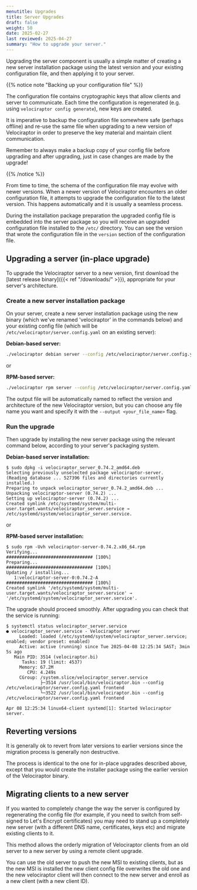 ```yaml
---
menutitle: Upgrades
title: Server Upgrades
draft: false
weight: 50
date: 2025-02-27
last reviewed: 2025-04-27
summary: "How to upgrade your server."
---
```


Upgrading the server component is usually a simple matter of creating a new
server installation package using the latest version and your existing
configuration file, and then applying it to your server.

{{% notice note "Backing up your configuration file" %}}

The configuration file contains cryptographic keys that allow clients
and server to communicate. Each time the configuration is regenerated
(e.g. using `velociraptor config generate`), new keys are created.

It is imperative to backup the configuration file somewhere safe
(perhaps offline) and re-use the same file when upgrading to a new
version of Velociraptor in order to preserve the key material and
maintain client communication.

Remember to always make a backup copy of your config file before upgrading and
after upgrading, just in case changes are made by the upgrade!

{{% /notice %}}

From time to time, the schema of the configuration file may evolve
with newer versions. When a newer version of Velociraptor encounters
an older configuration file, it attempts to upgrade the configuration
file to the latest version. This happens automatically and it is
usually a seamless process.

During the installation package preparation the upgraded config file is embedded
into the server package so you will receive an upgraded configuration file
installed to the `/etc/` directory. You can see the version that wrote the
configuration file in the `version` section of the configuration file.

## Upgrading a server (in-place upgrade)

To upgrade the Velociraptor server to a new version, first download the
[latest release binary]({{< ref "/downloads/" >}}),
appropriate for your server's architecture.

### Create a new server installation package

On your server, create a new server installation package using the new binary
(which we've renamed 'velociraptor' in the commands below) and your existing
config file (which will be `/etc/velociraptor/server.config.yaml` on an existing
server):

**Debian-based server:**

```sh
./velociraptor debian server --config /etc/velociraptor/server.config.yaml
```

or

**RPM-based server:**

```sh
./velociraptor rpm server --config /etc/velociraptor/server.config.yaml
```

The output file will be automatically named to reflect the version and
architecture of the new Velociraptor version, but you can choose any file name
you want and specify it with the `--output <your_file_name>` flag.

### Run the upgrade

Then upgrade by installing the new server package using the relevant command
below, according to your server's packaging system.

**Debian-based server installation:**

```
$ sudo dpkg -i velociraptor_server_0.74.2_amd64.deb
Selecting previously unselected package velociraptor-server.
(Reading database ... 527396 files and directories currently installed.)
Preparing to unpack velociraptor_server_0.74.2_amd64.deb ...
Unpacking velociraptor-server (0.74.2) ...
Setting up velociraptor-server (0.74.2) ...
Created symlink /etc/systemd/system/multi-user.target.wants/velociraptor_server.service → /etc/systemd/system/velociraptor_server.service.
```

or

**RPM-based server installation:**

```
$ sudo rpm -Uvh velociraptor-server-0.74.2.x86_64.rpm
Verifying...                          ################################# [100%]
Preparing...                          ################################# [100%]
Updating / installing...
   1:velociraptor-server-0:0.74.2-A   ################################# [100%]
Created symlink '/etc/systemd/system/multi-user.target.wants/velociraptor_server.service' → '/etc/systemd/system/velociraptor_server.service'.
```

The upgrade should proceed smoothly. After upgrading you can check that the
service is running:

```
$ systemctl status velociraptor_server.service
● velociraptor_server.service - Velociraptor server
     Loaded: loaded (/etc/systemd/system/velociraptor_server.service; enabled; vendor preset: enabled)
     Active: active (running) since Tue 2025-04-08 12:25:34 SAST; 3min 5s ago
   Main PID: 3514 (velociraptor.bi)
      Tasks: 19 (limit: 4537)
     Memory: 67.2M
        CPU: 4.249s
     CGroup: /system.slice/velociraptor_server.service
             ├─3514 /usr/local/bin/velociraptor.bin --config /etc/velociraptor/server.config.yaml frontend
             └─3522 /usr/local/bin/velociraptor.bin --config /etc/velociraptor/server.config.yaml frontend

Apr 08 12:25:34 linux64-client systemd[1]: Started Velociraptor server.
```

## Reverting versions

It is generally ok to revert from later versions to earlier versions since the
migration process is generally non destructive.

The process is identical to the one for in-place upgrades described above,
except that you would create the installer package using the earlier version of
the Velociraptor binary.

## Migrating clients to a new server

If you wanted to completely change the way the server is configured by
regenerating the config file (for example, if you need to switch from self-
signed to Let's Encrypt certificates) you may need to stand up a completely new
server (with a different DNS name, certificates, keys etc) and migrate existing
clients to it.

This method allows the orderly migration of Velociraptor clients from
an old server to a new server by using a remote client upgrade.

You can use the old server to push the new MSI to existing clients, but as the
new MSI is installed the new client config file overwrites the old one and the
new velociraptor client will then connect to the new server and enroll as a new
client (with a new client ID).



